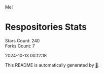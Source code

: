 Me!

# Respositories Stats
Stars Count: 240  
Forks Count: 7

2024-10-13 00:12:18  

This README is automatically generated by [🐰](https://github.com/rnitta/rnitta).
